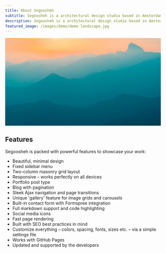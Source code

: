 ```yaml
---
title: About Segoosheh
subtitle: Segoosheh is a architectural design studio based in Amsterdam, Netherlands.
description: Segoosheh is a architectural design studio based in Amsterdam, Netherlands. We create beautiful, functional spaces that inspire and delight.
featured_image: /images/demo/demo-landscape.jpg
---
```


![](/images/demo/demo-landscape.jpg)

## Features

Segoosheh is packed with powerful features to showcase your work:

* Beautiful, minimal design
* Fixed sidebar menu
* Two-column masonry grid layout
* Responsive – works perfectly on all devices
* Portfolio post type
* Blog with pagination
* Sleek Ajax navigation and page transitions
* Unique 'gallery' feature for image grids and carousels
* Built-in contact form with Formspree integration
* Full markdown support and code highlighting
* Social media icons
* Fast page rendering
* Built with SEO best practices in mind
* Customize everything – colors, spacing, fonts, sizes etc. – via a simple settings file
* Works with GitHub Pages
* Updated and supported by the developers